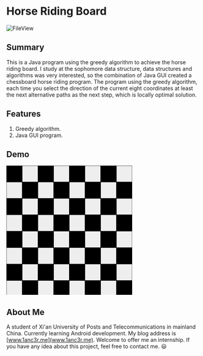 # Horse Riding Board
<img src="http://o7gy5l0ax.bkt.clouddn.com/horse.png" width = "96" height = "96" alt="FileView"/>

## Summary
This is a Java program using the greedy algorithm to achieve the horse riding board. 
I study at the sophomore data structure, data structures and algorithms was very interested, so the combination of Java GUI created a chessboard horse riding program. The program using the greedy algorithm, each time you select the direction of the current eight coordinates at least the next alternative paths as the next step, which is locally optimal solution.

## Features
1. Greedy algorithm.
2. Java GUI program.

## Demo
<img src="https://github.com/1anc3r/Horse-Riding-Board/blob/master/2017-04-23_15-41-49.gif" width = "329" height = "338" alt="FileView"/>

## About Me
A student of Xi'an University of Posts and Telecommunications in mainland China. Currently learning Android development.
My blog address is [www.1anc3r.me](www.1anc3r.me). Welcome to offer me an internship. If you have any idea about this project, feel free to contact me. :smiley:

